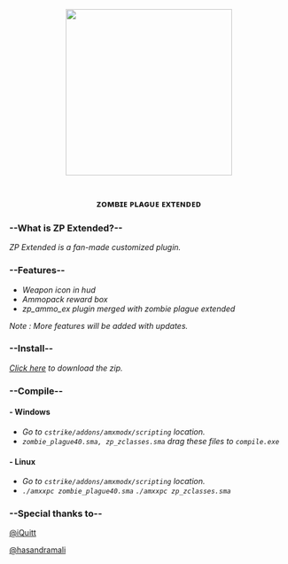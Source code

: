 <div align="center">
  <img height="300" src="https://i.imgur.com/hIAr0OB.png"  />
</div>

<br clear="both">

<h3 align="center">ᴢᴏᴍʙɪᴇ ᴘʟᴀɢᴜᴇ ᴇxᴛᴇɴᴅᴇᴅ</h3>

###

### --What is ZP Extended?--
*ZP Extended is a fan-made customized plugin.*

### --Features--
- *Weapon icon in hud*
- *Ammopack reward box*
- *zp_ammo_ex plugin merged with zombie plague extended*

*Note : More features will be added with updates.*

### --Install--
*[Click here](https://github.com/byoreo/zp43ext/archive/refs/heads/main.zip) to download the zip.*

### --Compile--
#### - Windows
- *Go to `cstrike/addons/amxmodx/scripting` location.*
- *`zombie_plague40.sma, zp_zclasses.sma` drag these files to `compile.exe`*
#### - Linux
- *Go to `cstrike/addons/amxmodx/scripting` location.*
- *`./amxxpc zombie_plague40.sma` `./amxxpc zp_zclasses.sma`*
### --Special thanks to--
[@iQuitt](https://github.com/iQuitt)

[@hasandramali](https://github.com/hasandramali)
